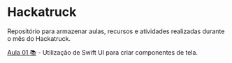 # Hackatruck

Repositório para armazenar aulas, recursos e atividades realizadas durante o mês do Hackatruck.

[Aula 01 📚](https://github.com/betossauro/Hackatruck/tree/main/Hackatruck%2001) - Utilização de Swift UI para criar componentes de tela.
